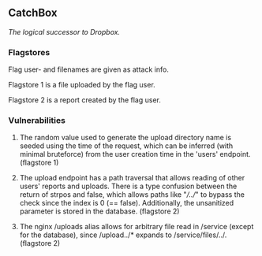 ## CatchBox

*The logical successor to Dropbox.*

### Flagstores

Flag user- and filenames are given as attack info.

Flagstore 1 is a file uploaded by the flag user.

Flagstore 2 is a report created by the flag user.

### Vulnerabilities

1. The random value used to generate the upload directory name is seeded
   using the time of the request, which can be inferred (with minimal bruteforce)
   from the user creation time in the 'users' endpoint. (flagstore 1)

2. The upload endpoint has a path traversal that allows reading of other
   users' reports and uploads. There is a type confusion between the
   return of strpos and false, which allows paths like "*/../*" to bypass
   the check since the index is 0 (== false). Additionally, the unsanitized
   parameter is stored in the database. (flagstore 2)

3. The nginx /uploads alias allows for arbitrary file read in /service
   (except for the database), since /upload../* expands
   to /service/files/../. (flagstore 2)


